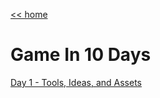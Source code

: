 [<< home](../index.md)

# Game In 10 Days

[Day 1 - Tools, Ideas, and Assets](./game-in-10-part-1.md)
